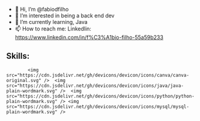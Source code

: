 - 👋 Hi, I’m @fabiodfilho
- 👀 I’m interested in being a back end dev
- 🌱 I’m currently learning, Java 
- 📫 How to reach me: Linkedlin: https://www.linkedin.com/in/f%C3%A1bio-filho-55a59b233

## Skills:

            <img src="https://cdn.jsdelivr.net/gh/devicons/devicon/icons/canva/canva-original.svg" />  <img src="https://cdn.jsdelivr.net/gh/devicons/devicon/icons/java/java-plain-wordmark.svg" />  <img src="https://cdn.jsdelivr.net/gh/devicons/devicon/icons/python/python-plain-wordmark.svg" /> <img src="https://cdn.jsdelivr.net/gh/devicons/devicon/icons/mysql/mysql-plain-wordmark.svg" />
          
          
          
          


